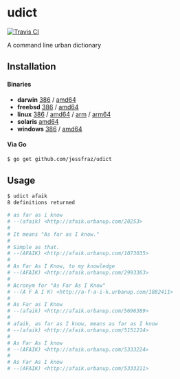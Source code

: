# udict

[![Travis CI](https://travis-ci.org/jessfraz/udict.svg?branch=master)](https://travis-ci.org/jessfraz/udict)

A command line urban dictionary

## Installation

#### Binaries

- **darwin** [386](https://github.com/jessfraz/udict/releases/download/v0.2.1/udict-darwin-386) / [amd64](https://github.com/jessfraz/udict/releases/download/v0.2.1/udict-darwin-amd64)
- **freebsd** [386](https://github.com/jessfraz/udict/releases/download/v0.2.1/udict-freebsd-386) / [amd64](https://github.com/jessfraz/udict/releases/download/v0.2.1/udict-freebsd-amd64)
- **linux** [386](https://github.com/jessfraz/udict/releases/download/v0.2.1/udict-linux-386) / [amd64](https://github.com/jessfraz/udict/releases/download/v0.2.1/udict-linux-amd64) / [arm](https://github.com/jessfraz/udict/releases/download/v0.2.1/udict-linux-arm) / [arm64](https://github.com/jessfraz/udict/releases/download/v0.2.1/udict-linux-arm64)
- **solaris** [amd64](https://github.com/jessfraz/udict/releases/download/v0.2.1/udict-solaris-amd64)
- **windows** [386](https://github.com/jessfraz/udict/releases/download/v0.2.1/udict-windows-386) / [amd64](https://github.com/jessfraz/udict/releases/download/v0.2.1/udict-windows-amd64)

#### Via Go

```bash
$ go get github.com/jessfraz/udict
```

## Usage

```bash
$ udict afaik
8 definitions returned

# as far as i know
# --(afaik) <http://afaik.urbanup.com/20253>
#
# It means "As far as I know."
#
# Simple as that.
# --(AFAIK) <http://afaik.urbanup.com/1073035>
#
# As Far As I Know, to my knowledge
# --(AFAIK) <http://afaik.urbanup.com/2993363>
#
# Acronym for "As Far As I Know"
# --(A F A I K) <http://a-f-a-i-k.urbanup.com/1882411>
#
# As Far as I Know
# --(afaik) <http://afaik.urbanup.com/5696389>
#
# afaik, as far as I know, means as far as I know
# --(afaik) <http://afaik.urbanup.com/5151214>
#
# As Far As I know
# --(AFAIK) <http://afaik.urbanup.com/5333224>
#
# As Far As I know
# --(AFAIK) <http://afaik.urbanup.com/5333211>
```

